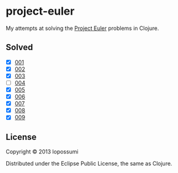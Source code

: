 # project-euler

My attempts at solving the [Project Euler](http://projecteuler.net) problems in Clojure.

## Solved
- [x] [001](http://projecteuler.net/problem=1)
- [x] [002](http://projecteuler.net/problem=2)
- [x] [003](http://projecteuler.net/problem=3)
- [ ] [004](http://projecteuler.net/problem=4)
- [x] [005](http://projecteuler.net/problem=5)
- [x] [006](http://projecteuler.net/problem=6)
- [x] [007](http://projecteuler.net/problem=7)
- [x] [008](http://projecteuler.net/problem=8)
- [x] [009](http://projecteuler.net/problem=9)

## License

Copyright © 2013 lopossumi

Distributed under the Eclipse Public License, the same as Clojure.
